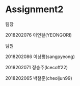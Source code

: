 # Assignment2

팀장

2018202076 이연걸(YEONGORI)

팀원

2018202086 이상평(sangpyeong)

2018202071 정승주(Icecoff22)

2018202065 박철준(cheoljun99)
